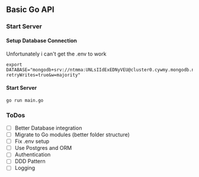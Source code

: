 ## Basic Go API

### Start Server

#### Setup Database Connection

Unfortunately i can't get the .env to work

```
export DATABASE="mongodb+srv://ntmma:UNLsIIdExEDNyVEU@cluster0.cywmy.mongodb.net/?retryWrites=true&w=majority"
```

#### Start Server

```
go run main.go
```

### ToDos

- [ ] Better Database integration
- [ ] Migrate to Go modules (better folder structure)
- [ ] Fix .env setup
- [ ] Use Postgres and ORM
- [ ] Authentication
- [ ] DDD Pattern
- [ ] Logging
